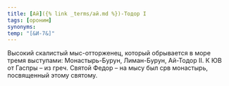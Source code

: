 ```yaml
---
title: [Ай]({% link _terms/ай.md %})-Тодор I
tags: [ороним]
synonyms:
temp: "[&И-7&]"
---
```


Высокий скалистый мыс-отторженец, который обрывается в море тремя выступами:
Монастырь-Бурун, Лиман-Бурун, Ай-Тодор II. К ЮВ от Гаспры – из греч. Святой
Федор – на мысу был срв монастырь, посвященный этому святому.
